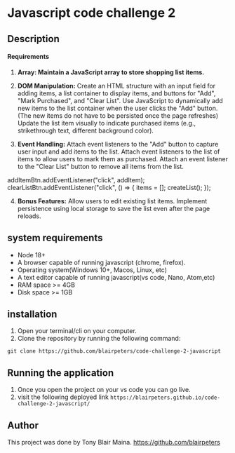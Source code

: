 # Javascript code challenge 2

## Description

#### Requirements

1. **Array: Maintain a JavaScript array to store shopping list items.**

2. **DOM Manipulation:**
   Create an HTML structure with an input field for adding items, a list container to display items, and buttons for "Add", "Mark Purchased", and "Clear List".
   Use JavaScript to dynamically add new items to the list container when the user clicks the "Add" button. (The new items do not have to be persisted once the page refreshes)
   Update the list item visually to indicate purchased items (e.g., strikethrough text, different background color).

3. **Event Handling:**
   Attach event listeners to the "Add" button to capture user input and add items to the list.
   Attach event listeners to the list of items to allow users to mark them as purchased.
   Attach an event listener to the "Clear List" button to remove all items from the list.

addItemBtn.addEventListener("click", addItem);
clearListBtn.addEventListener("click", () => {
items = [];
createList();
});

4. **Bonus Features:**
   Allow users to edit existing list items.
   Implement persistence using local storage to save the list even after the page reloads.

## system requirements

- Node 18+
- A browser capable of running javascript (chrome, firefox).
- Operating system(Windows 10+, Macos, Linux, etc)
- A text editor capable of running javascript(vs code, Nano, Atom,etc)
- RAM space >= 4GB
- Disk space >= 1GB

## installation

1. Open your terminal/cli on your computer.
2. Clone the repository by running the following command:

`git clone https://github.com/blairpeters/code-challenge-2-javascript`

## Running the application

1. Once you open the project on your vs code you can go live.
2. visit the following deployed link `https://blairpeters.github.io/code-challenge-2-javascript/`

## Author

This project was done by Tony Blair Maina.
https://github.com/blairpeters
